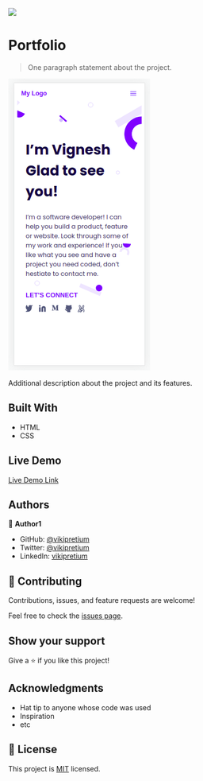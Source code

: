 ![](https://img.shields.io/badge/Microverse-blueviolet)

# Portfolio 

> One paragraph statement about the project.

![screenshot](./assets/images/Screenshot.png)

Additional description about the project and its features.

## Built With

- HTML 
- CSS

## Live Demo

[Live Demo Link](https://livedemo.com)


## Authors

👤 **Author1**

- GitHub: [@vikipretium](https://github.com/vikipretium)
- Twitter: [@vikipretium](https://twitter.com/vikipretium)
- LinkedIn: [vikipretium](https://linkedin.com/in/vikipretium)

## 🤝 Contributing

Contributions, issues, and feature requests are welcome!

Feel free to check the [issues page](../../issues/).

## Show your support

Give a ⭐️ if you like this project!

## Acknowledgments

- Hat tip to anyone whose code was used
- Inspiration
- etc

## 📝 License

This project is [MIT](./MIT.md) licensed.
